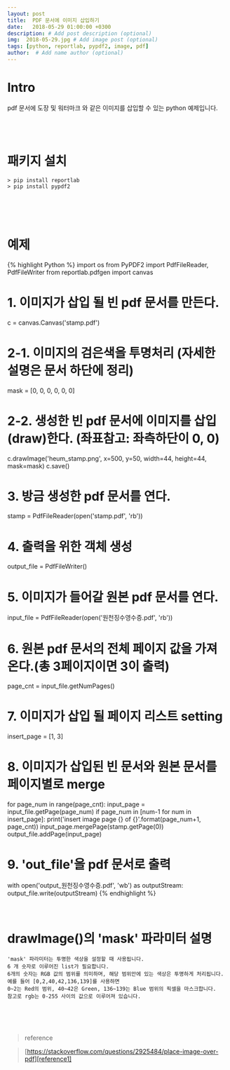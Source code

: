 ```yaml
---
layout: post
title:  PDF 문서에 이미지 삽입하기
date:   2018-05-29 01:00:00 +0300
description: # Add post description (optional)
img:  2018-05-29.jpg # Add image post (optional)
tags: [python, reportlab, pypdf2, image, pdf]
author:  # Add name author (optional)
---
```

# Intro
pdf 문서에 도장 및 워터마크 와 같은 이미지를 삽입할 수 있는 python 예제입니다.
<br>
<br>
<br>
<br>

# 패키지 설치
```
> pip install reportlab
> pip install pypdf2
```
<br>
<br>
<br>

# 예제
{% highlight Python %}
import os
from PyPDF2 import PdfFileReader, PdfFileWriter
from reportlab.pdfgen import canvas


# 1. 이미지가 삽입 될 빈 pdf 문서를 만든다.
c = canvas.Canvas('stamp.pdf')

# 2-1. 이미지의 검은색을 투명처리 (자세한 설명은 문서 하단에 정리)
mask = [0, 0, 0, 0, 0, 0]
# 2-2. 생성한 빈 pdf 문서에 이미지를 삽입(draw)한다. (좌표참고: 좌측하단이 0, 0)
c.drawImage('heum_stamp.png', x=500, y=50, width=44, height=44, mask=mask)
c.save()

# 3. 방금 생성한 pdf 문서를 연다.
stamp = PdfFileReader(open('stamp.pdf', 'rb'))

# 4. 출력을 위한 객체 생성
output_file = PdfFileWriter()

# 5. 이미지가 들어갈 원본 pdf 문서를 연다.
input_file = PdfFileReader(open('원천징수영수증.pdf', 'rb'))

# 6. 원본 pdf 문서의 전체 페이지 값을 가져온다.(총 3페이지이면 3이 출력)
page_cnt = input_file.getNumPages()

# 7. 이미지가 삽입 될 페이지 리스트 setting
insert_page = [1, 3]

# 8. 이미지가 삽입된 빈 문서와 원본 문서를 페이지별로 merge
for page_num in range(page_cnt):
    input_page = input_file.getPage(page_num)
    if page_num in [num-1 for num in insert_page]:
        print('insert image page {} of {}'.format(page_num+1, page_cnt))
        input_page.mergePage(stamp.getPage(0))
    output_file.addPage(input_page)

# 9. 'out_file'을 pdf 문서로 출력
with open('output_원천징수영수증.pdf', 'wb') as outputStream:
    output_file.write(outputStream)
{% endhighlight %}
<br>
<br>
<br>

# drawImage()의 'mask' 파라미터 설명
```
'mask' 파라미터는 투명한 색상을 설정할 때 사용됩니다.
6 개 숫자로 이루어진 list가 필요합니다.
6개의 숫자는 RGB 값의 범위를 의미하며, 해당 범위안에 있는 색상은 투명하게 처리됩니다.
예를 들어 [0,2,40,42,136,139]를 사용하면
0~2는 Red의 범위, 40~42은 Green, 136~139는 Blue 범위의 픽셀을 마스크합니다.
참고로 rgb는 0-255 사이의 값으로 이루어져 있습니다.
```
<br>
<br>
<br>

> reference

> [https://stackoverflow.com/questions/2925484/place-image-over-pdf][reference1]

[reference1]: https://stackoverflow.com/questions/2925484/place-image-over-pdf
